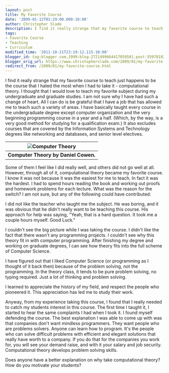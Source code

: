 ```yaml
---
layout: post
title: My Favorite Course
date: '2009-01-12T01:29:00.000-10:00'
author: Christopher Slade
description: I find it really strange that my favorite course to teach just happens to be the course that I hated the most when I had to take it - computational theory.  I thought that I would love to teach my favorite subject during my undergraduate and graduate studies.  I am not sure why I have had such a change of heart.  All I can do is be grateful that I have a job that has allowed me to teach such a variety of areas.  I have basically taught every course in the undergraduate degree except computer organization and the very beginning programming course in a year and a half.  (Which, by the way, is a very good method for studying for a qualification exam.)  It also excludes courses that are covered by the Information Systems and Technology degrees like networking and databases, and senior level electives.
tags:
- Favorite Course
- Teaching
- Curriculum
modified_time: '2011-10-21T23:19:12.115-10:00'
blogger_id: tag:blogger.com,1999:blog-2721499664417059501.post-5597819232278323452
blogger_orig_url: https://www.christopherslade.com/2009/01/my-favorite-course.html
redirect_from: /2009/01/my-favorite-course.html
---
```


I find it really strange that my favorite course to teach just happens to be the course that I hated the most when I had to take it - computational theory.  I thought that I would love to teach my favorite subject during my undergraduate and graduate studies.  I am not sure why I have had such a change of heart.  All I can do is be grateful that I have a job that has allowed me to teach such a variety of areas.  I have basically taught every course in the undergraduate degree except computer organization and the very beginning programming course in a year and a half.  (Which, by the way, is a very good method for studying for a qualification exam.)  It also excludes courses that are covered by the Information Systems and Technology degrees like networking and databases, and senior level electives.

| ![Computer Theory](http://ecx.images-amazon.com/images/I/417cXJ3uyWL._SL500_AA300_.jpg) |
|:--:|
| **Computer Theory by Daniel Cowen.** |

Some of them I feel like I did really well, and others did not go well at all.  However, through all of it, computational theory became my favorite course.  I know it was not because it was the easiest for me to teach.  In fact it was the hardest.  I had to spend hours reading the book and working out proofs and homework problems for each lecture.  What was the reason for the switch?  I am not sure, but any of the following could have contributed:

I did not like the teacher who taught me the subject.  He was boring, and it was obvious that he didn't really want to be teaching this course.  His approach for help was saying, "Yeah, that is a hard question.  It took me a couple hours myself.  Good Luck."

I couldn't see the big picture while I was taking the course.  I didn't like the fact that there wasn't any programming projects.  I couldn't see why this theory fit in with computer programming.  After finishing my degree and working on  graduate degrees, I can see how theory fits into the full scheme of Computer Science.

I have figured out that I liked Computer Science (or programming as I thought of it back then) because of the problem solving, not the programming.  In the theory class, it tends to be pure problem solving, no typing required.  Just a lot of thinking and problem solving.

I learned to appreciate the history of my field, and respect the people who pioneered it.  This appreciation has led me to study their work.

Anyway, from my experience taking this course, I found that I really needed to catch my students interest in this course.  The first time I taught it, I started to hear the same complaints I had when I took it.  I found myself defending the course.  The best explanation I was able to come up with was that companies don't want mindless programmers.  They want people who are problems solvers.  Anyone can learn how to program.  It's the people who can solve difficult problems with efficient and elegant solutions that really have worth to a company.  If you do that for the companies you work for, you will see your demand raise, and with it your salary and job security.  Computational theory develops problem solving skills.

Does anyone have a better explanation on why take computational theory?  How do you motivate your students?